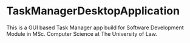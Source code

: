 # TaskManagerDesktopApplication
This is a GUI based Task Manager app build for Software Development Module in MSc. Computer Science at The University of Law.
